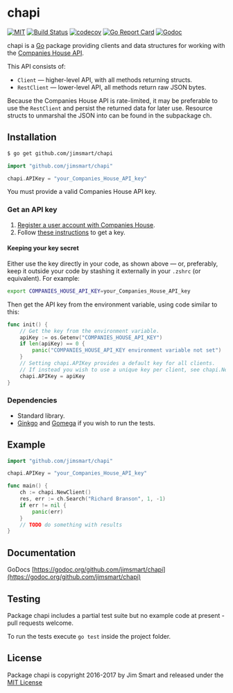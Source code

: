 # chapi

[![MIT](https://img.shields.io/badge/license-MIT-blue.svg?style=flat)](LICENSE.md) [![Build Status](https://img.shields.io/travis/jimsmart/chapi/master.svg?style=flat)](https://travis-ci.org/jimsmart/chapi) [![codecov](https://codecov.io/gh/jimsmart/chapi/branch/master/graph/badge.svg)](https://codecov.io/gh/jimsmart/chapi) [![Go Report Card](https://goreportcard.com/badge/github.com/jimsmart/chapi)](https://goreportcard.com/report/github.com/jimsmart/chapi) [![Godoc](https://img.shields.io/badge/godoc-reference-blue.svg?style=flat)](https://godoc.org/github.com/jimsmart/chapi)

chapi is a [Go](https://golang.org) package providing clients and data structures for working with the [Companies House API](https://developer.companieshouse.gov.uk/api/docs/).

This API consists of:

- `Client` — higher-level API, with all methods returning structs.
- `RestClient` — lower-level API, all methods return raw JSON bytes.

Because the Companies House API is rate-limited, it may be preferable to use the `RestClient` and persist the returned data for later use. Resource structs to unmarshal the JSON into can be found in the subpackage ch.

## Installation
```bash
$ go get github.com/jimsmart/chapi
```

```go
import "github.com/jimsmart/chapi"

chapi.APIKey = "your_Companies_House_API_key"
```

You must provide a valid Companies House API key.

### Get an API key

1. [Register a user account with Companies House](https://developer.companieshouse.gov.uk/developer/signin).
2. Follow [these instructions](https://developer.companieshouse.gov.uk/api/docs/index/gettingStarted/apikey_authorisation.html) to get a key.

#### Keeping your key secret

Either use the key directly in your code, as shown above — or, preferably, keep it outside your code by stashing it externally in your `.zshrc` (or equivalent). For example:

```bash
export COMPANIES_HOUSE_API_KEY=your_Companies_House_API_key
```

Then get the API key from the environment variable, using code similar to this:

```go
func init() {
	// Get the key from the environment variable.
	apiKey := os.Getenv("COMPANIES_HOUSE_API_KEY")
	if len(apiKey) == 0 {
		panic("COMPANIES_HOUSE_API_KEY environment variable not set")
	}
	// Setting chapi.APIKey provides a default key for all clients.
	// If instead you wish to use a unique key per client, see chapi.NewClientWithKey.
	chapi.APIKey = apiKey
}
```

### Dependencies

- Standard library.
- [Ginkgo](https://onsi.github.io/ginkgo/) and [Gomega](https://onsi.github.io/gomega/) if you wish to run the tests.

## Example

```go
import "github.com/jimsmart/chapi"

chapi.APIKey = "your_Companies_House_API_key"

func main() {
	ch := chapi.NewClient()
	res, err := ch.Search("Richard Branson", 1, -1)
	if err != nil {
		panic(err)
	}
	// TODO do something with results
}
```

## Documentation

GoDocs [https://godoc.org/github.com/jimsmart/chapi](https://godoc.org/github.com/jimsmart/chapi)

## Testing

Package chapi includes a partial test suite but no example code at present - pull requests welcome.

To run the tests execute `go test` inside the project folder.

## License

Package chapi is copyright 2016-2017 by Jim Smart and released under the [MIT License](LICENSE.md)
